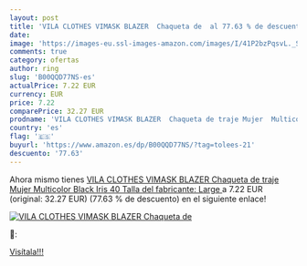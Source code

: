 ```yaml
---
layout: post
title: 'VILA CLOTHES VIMASK BLAZER  Chaqueta de  al 77.63 % de descuento'
date: 
image: 'https://images-eu.ssl-images-amazon.com/images/I/41P2bzPqsvL._SL200_.jpg'
comments: true
category: ofertas
author: ring
slug: 'B00QQD77NS-es'
actualPrice: 7.22 EUR
currency: EUR
price: 7.22
comparePrice: 32.27 EUR
prodname: 'VILA CLOTHES VIMASK BLAZER  Chaqueta de traje Mujer  Multicolor  Black Iris   40  Talla del fabricante: Large '
country: 'es'
flag: '🇪🇸'
buyurl: 'https://www.amazon.es/dp/B00QQD77NS/?tag=tolees-21'
descuento: '77.63'
---
```


Ahora mismo tienes [VILA CLOTHES VIMASK BLAZER  Chaqueta de traje Mujer  Multicolor  Black Iris   40  Talla del fabricante: Large ](https://www.amazon.es/dp/B00QQD77NS/?tag=tolees-21) a 7.22 EUR (original: 32.27 EUR) (77.63 %  de descuento) en el siguiente enlace!

[![VILA CLOTHES VIMASK BLAZER  Chaqueta de ](https://images-eu.ssl-images-amazon.com/images/I/41P2bzPqsvL._SL200_.jpg)](https://www.amazon.es/dp/B00QQD77NS/?tag=tolees-21)

🔎:


[Visítala!!!](https://www.amazon.es/dp/B00QQD77NS/?tag=tolees-21)

